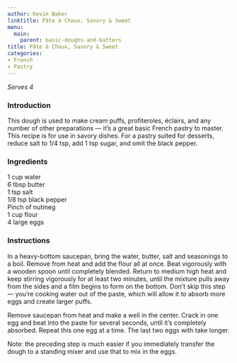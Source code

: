 ```yaml
---
author: Kevin Baker
linktitle: Pâte à Choux, Savory & Sweet
menu:
  main:
    parent: basic-doughs-and-batters
title: Pâte à Choux, Savory & Sweet
categories:
- French
- Pastry
---
```

*Serves 4*

### Introduction

This dough is used to make cream puffs, profiteroles, éclairs, and any number of other preparations — it’s a great basic French pastry to master.  This recipe is for use in savory dishes.  For a pastry suited for desserts, reduce salt to 1/4 tsp, add 1 tsp sugar, and omit the black pepper.  

### Ingredients

<div class="ingredient-list">

1 cup water  
6 tbsp butter   
1 tsp salt  
1/8 tsp black pepper  
Pinch of nutmeg  
1 cup flour  
4 large eggs  

</div>

### Instructions

In a heavy-bottom saucepan, bring the water, butter, salt and seasonings to a boil.  Remove from heat and add the flour all at once. Beat vigorously with a wooden spoon until completely blended. Return to medium high heat and keep stirring vigorously for at least two minutes, until the mixture pulls away from the sides and a film begins to form on the bottom. Don’t skip this step — you’re cooking water out of the paste, which will allow it to absorb more eggs and create larger puffs.

Remove saucepan from heat and make a well in the center.  Crack in one egg and beat into the paste for several seconds, until it’s completely absorbed.  Repeat this one egg at a time.  The last two eggs with take longer.

Note: the preceding step is much easier if you immediately transfer the dough to a standing mixer and use that to mix in the eggs.